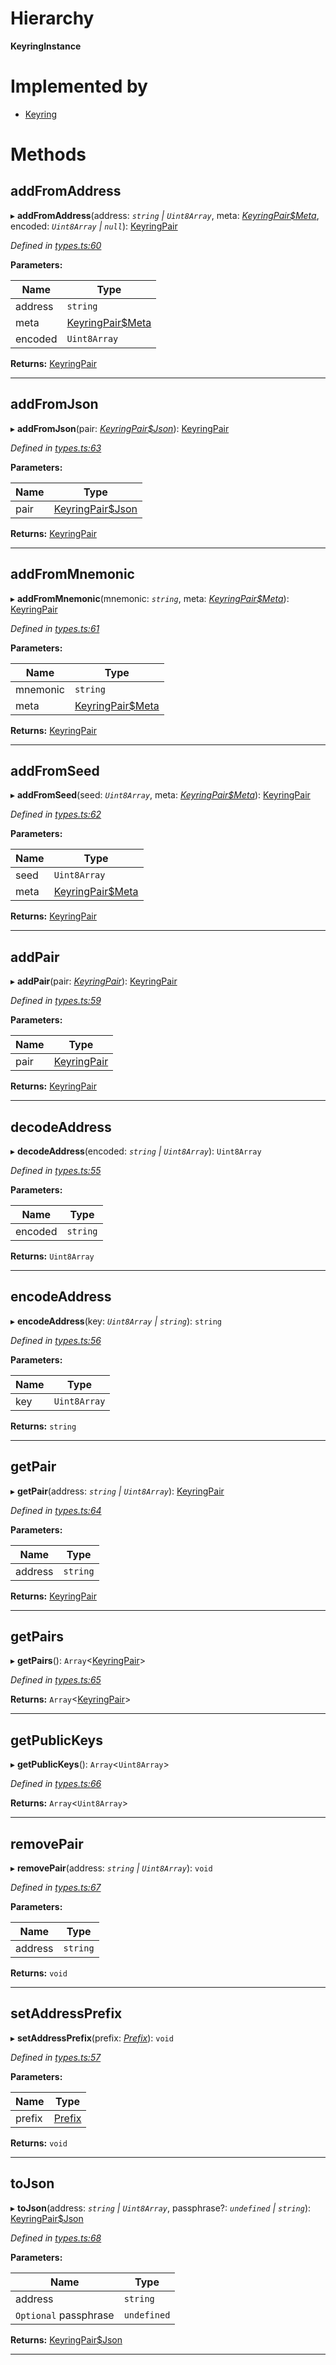 

# Hierarchy

**KeyringInstance**

# Implemented by

* [Keyring](../classes/_index_.keyring.md)

# Methods

<a id="addfromaddress"></a>

##  addFromAddress

▸ **addFromAddress**(address: *`string` | `Uint8Array`*, meta: *[KeyringPair$Meta](../modules/_types_.md#keyringpair_meta)*, encoded: *`Uint8Array` | `null`*): [KeyringPair](../modules/_types_.md#keyringpair)

*Defined in [types.ts:60](https://github.com/polkadot-js/common/blob/294c255/packages/keyring/src/types.ts#L60)*

**Parameters:**

| Name | Type |
| ------ | ------ |
| address | `string` | `Uint8Array` |
| meta | [KeyringPair$Meta](../modules/_types_.md#keyringpair_meta) |
| encoded | `Uint8Array` | `null` |

**Returns:** [KeyringPair](../modules/_types_.md#keyringpair)

___
<a id="addfromjson"></a>

##  addFromJson

▸ **addFromJson**(pair: *[KeyringPair$Json](../modules/_types_.md#keyringpair_json)*): [KeyringPair](../modules/_types_.md#keyringpair)

*Defined in [types.ts:63](https://github.com/polkadot-js/common/blob/294c255/packages/keyring/src/types.ts#L63)*

**Parameters:**

| Name | Type |
| ------ | ------ |
| pair | [KeyringPair$Json](../modules/_types_.md#keyringpair_json) |

**Returns:** [KeyringPair](../modules/_types_.md#keyringpair)

___
<a id="addfrommnemonic"></a>

##  addFromMnemonic

▸ **addFromMnemonic**(mnemonic: *`string`*, meta: *[KeyringPair$Meta](../modules/_types_.md#keyringpair_meta)*): [KeyringPair](../modules/_types_.md#keyringpair)

*Defined in [types.ts:61](https://github.com/polkadot-js/common/blob/294c255/packages/keyring/src/types.ts#L61)*

**Parameters:**

| Name | Type |
| ------ | ------ |
| mnemonic | `string` |
| meta | [KeyringPair$Meta](../modules/_types_.md#keyringpair_meta) |

**Returns:** [KeyringPair](../modules/_types_.md#keyringpair)

___
<a id="addfromseed"></a>

##  addFromSeed

▸ **addFromSeed**(seed: *`Uint8Array`*, meta: *[KeyringPair$Meta](../modules/_types_.md#keyringpair_meta)*): [KeyringPair](../modules/_types_.md#keyringpair)

*Defined in [types.ts:62](https://github.com/polkadot-js/common/blob/294c255/packages/keyring/src/types.ts#L62)*

**Parameters:**

| Name | Type |
| ------ | ------ |
| seed | `Uint8Array` |
| meta | [KeyringPair$Meta](../modules/_types_.md#keyringpair_meta) |

**Returns:** [KeyringPair](../modules/_types_.md#keyringpair)

___
<a id="addpair"></a>

##  addPair

▸ **addPair**(pair: *[KeyringPair](../modules/_types_.md#keyringpair)*): [KeyringPair](../modules/_types_.md#keyringpair)

*Defined in [types.ts:59](https://github.com/polkadot-js/common/blob/294c255/packages/keyring/src/types.ts#L59)*

**Parameters:**

| Name | Type |
| ------ | ------ |
| pair | [KeyringPair](../modules/_types_.md#keyringpair) |

**Returns:** [KeyringPair](../modules/_types_.md#keyringpair)

___
<a id="decodeaddress"></a>

##  decodeAddress

▸ **decodeAddress**(encoded: *`string` | `Uint8Array`*): `Uint8Array`

*Defined in [types.ts:55](https://github.com/polkadot-js/common/blob/294c255/packages/keyring/src/types.ts#L55)*

**Parameters:**

| Name | Type |
| ------ | ------ |
| encoded | `string` | `Uint8Array` |

**Returns:** `Uint8Array`

___
<a id="encodeaddress"></a>

##  encodeAddress

▸ **encodeAddress**(key: *`Uint8Array` | `string`*): `string`

*Defined in [types.ts:56](https://github.com/polkadot-js/common/blob/294c255/packages/keyring/src/types.ts#L56)*

**Parameters:**

| Name | Type |
| ------ | ------ |
| key | `Uint8Array` | `string` |

**Returns:** `string`

___
<a id="getpair"></a>

##  getPair

▸ **getPair**(address: *`string` | `Uint8Array`*): [KeyringPair](../modules/_types_.md#keyringpair)

*Defined in [types.ts:64](https://github.com/polkadot-js/common/blob/294c255/packages/keyring/src/types.ts#L64)*

**Parameters:**

| Name | Type |
| ------ | ------ |
| address | `string` | `Uint8Array` |

**Returns:** [KeyringPair](../modules/_types_.md#keyringpair)

___
<a id="getpairs"></a>

##  getPairs

▸ **getPairs**(): `Array`<[KeyringPair](../modules/_types_.md#keyringpair)>

*Defined in [types.ts:65](https://github.com/polkadot-js/common/blob/294c255/packages/keyring/src/types.ts#L65)*

**Returns:** `Array`<[KeyringPair](../modules/_types_.md#keyringpair)>

___
<a id="getpublickeys"></a>

##  getPublicKeys

▸ **getPublicKeys**(): `Array`<`Uint8Array`>

*Defined in [types.ts:66](https://github.com/polkadot-js/common/blob/294c255/packages/keyring/src/types.ts#L66)*

**Returns:** `Array`<`Uint8Array`>

___
<a id="removepair"></a>

##  removePair

▸ **removePair**(address: *`string` | `Uint8Array`*): `void`

*Defined in [types.ts:67](https://github.com/polkadot-js/common/blob/294c255/packages/keyring/src/types.ts#L67)*

**Parameters:**

| Name | Type |
| ------ | ------ |
| address | `string` | `Uint8Array` |

**Returns:** `void`

___
<a id="setaddressprefix"></a>

##  setAddressPrefix

▸ **setAddressPrefix**(prefix: *[Prefix](../modules/_address_types_.md#prefix)*): `void`

*Defined in [types.ts:57](https://github.com/polkadot-js/common/blob/294c255/packages/keyring/src/types.ts#L57)*

**Parameters:**

| Name | Type |
| ------ | ------ |
| prefix | [Prefix](../modules/_address_types_.md#prefix) |

**Returns:** `void`

___
<a id="tojson"></a>

##  toJson

▸ **toJson**(address: *`string` | `Uint8Array`*, passphrase?: *`undefined` | `string`*): [KeyringPair$Json](../modules/_types_.md#keyringpair_json)

*Defined in [types.ts:68](https://github.com/polkadot-js/common/blob/294c255/packages/keyring/src/types.ts#L68)*

**Parameters:**

| Name | Type |
| ------ | ------ |
| address | `string` | `Uint8Array` |
| `Optional` passphrase | `undefined` | `string` |

**Returns:** [KeyringPair$Json](../modules/_types_.md#keyringpair_json)

___

